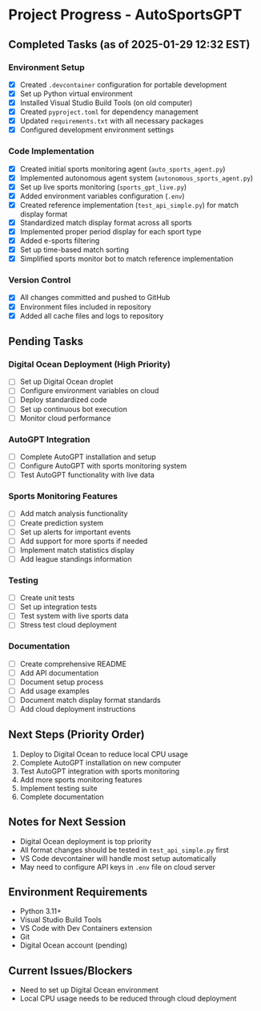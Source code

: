# Project Progress - AutoSportsGPT

## Completed Tasks (as of 2025-01-29 12:32 EST)

### Environment Setup
- [x] Created `.devcontainer` configuration for portable development
- [x] Set up Python virtual environment
- [x] Installed Visual Studio Build Tools (on old computer)
- [x] Created `pyproject.toml` for dependency management
- [x] Updated `requirements.txt` with all necessary packages
- [x] Configured development environment settings

### Code Implementation
- [x] Created initial sports monitoring agent (`auto_sports_agent.py`)
- [x] Implemented autonomous agent system (`autonomous_sports_agent.py`)
- [x] Set up live sports monitoring (`sports_gpt_live.py`)
- [x] Added environment variables configuration (`.env`)
- [x] Created reference implementation (`test_api_simple.py`) for match display format
- [x] Standardized match display format across all sports
- [x] Implemented proper period display for each sport type
- [x] Added e-sports filtering
- [x] Set up time-based match sorting
- [x] Simplified sports monitor bot to match reference implementation

### Version Control
- [x] All changes committed and pushed to GitHub
- [x] Environment files included in repository
- [x] Added all cache files and logs to repository

## Pending Tasks

### Digital Ocean Deployment (High Priority)
- [ ] Set up Digital Ocean droplet
- [ ] Configure environment variables on cloud
- [ ] Deploy standardized code
- [ ] Set up continuous bot execution
- [ ] Monitor cloud performance

### AutoGPT Integration
- [ ] Complete AutoGPT installation and setup
- [ ] Configure AutoGPT with sports monitoring system
- [ ] Test AutoGPT functionality with live data

### Sports Monitoring Features
- [ ] Add match analysis functionality
- [ ] Create prediction system
- [ ] Set up alerts for important events
- [ ] Add support for more sports if needed
- [ ] Implement match statistics display
- [ ] Add league standings information

### Testing
- [ ] Create unit tests
- [ ] Set up integration tests
- [ ] Test system with live sports data
- [ ] Stress test cloud deployment

### Documentation
- [ ] Create comprehensive README
- [ ] Add API documentation
- [ ] Document setup process
- [ ] Add usage examples
- [ ] Document match display format standards
- [ ] Add cloud deployment instructions

## Next Steps (Priority Order)
1. Deploy to Digital Ocean to reduce local CPU usage
2. Complete AutoGPT installation on new computer
3. Test AutoGPT integration with sports monitoring
4. Add more sports monitoring features
5. Implement testing suite
6. Complete documentation

## Notes for Next Session
- Digital Ocean deployment is top priority
- All format changes should be tested in `test_api_simple.py` first
- VS Code devcontainer will handle most setup automatically
- May need to configure API keys in `.env` file on cloud server

## Environment Requirements
- Python 3.11+
- Visual Studio Build Tools
- VS Code with Dev Containers extension
- Git
- Digital Ocean account (pending)

## Current Issues/Blockers
- Need to set up Digital Ocean environment
- Local CPU usage needs to be reduced through cloud deployment
